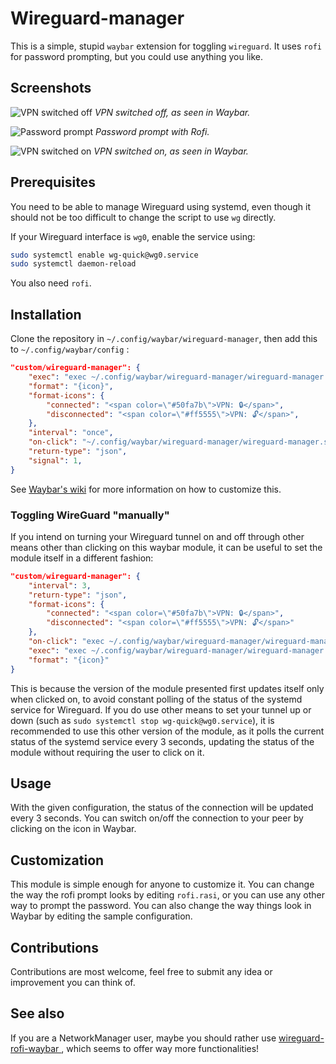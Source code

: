 # Wireguard-manager

This is a simple, stupid `waybar` extension for toggling `wireguard`. It uses
`rofi` for password prompting, but you could use anything you like.

## Screenshots

![VPN switched off](screenshots/vpn-off.png)
*VPN switched off, as seen in Waybar.*

![Password prompt](screenshots/password-prompt.png)
*Password prompt with Rofi.*

![VPN switched on](screenshots/vpn-on.png)
*VPN switched on, as seen in Waybar.*

## Prerequisites

You need to be able to manage Wireguard using systemd, even though it should
not be too difficult to change the script to use `wg` directly.

If your Wireguard interface is `wg0`, enable the service using:

```bash
sudo systemctl enable wg-quick@wg0.service
sudo systemctl daemon-reload
```

You also need `rofi`.

## Installation

Clone the repository in `~/.config/waybar/wireguard-manager`, then add this to
`~/.config/waybar/config` :

```json
"custom/wireguard-manager": {
    "exec": "exec ~/.config/waybar/wireguard-manager/wireguard-manager.sh -s",
    "format": "{icon}",
    "format-icons": {
        "connected": "<span color=\"#50fa7b\">VPN: 🔒</span>",
        "disconnected": "<span color=\"#ff5555\">VPN: 🔓</span>",
    },
    "interval": "once",
    "on-click": "~/.config/waybar/wireguard-manager/wireguard-manager.sh -t && pkill -SIGRTMIN+1 waybar",
    "return-type": "json",
    "signal": 1,
}
```

See [Waybar's wiki](https://github.com/Alexays/Waybar/wiki/Module:-Custom) for
more information on how to customize this.

### Toggling WireGuard "manually"

If you intend on turning your Wireguard tunnel on and off through other means other than clicking on this waybar module, it can be useful to set the module itself in a different fashion:

```json
"custom/wireguard-manager": {
    "interval": 3,
    "return-type": "json",
    "format-icons": {
        "connected": "<span color=\"#50fa7b\">VPN: 🔒</span>",
        "disconnected": "<span color=\"#ff5555\">VPN: 🔓</span>"
    },
    "on-click": "exec ~/.config/waybar/wireguard-manager/wireguard-manager.sh -t",
    "exec": "exec ~/.config/waybar/wireguard-manager/wireguard-manager.sh -s",
    "format": "{icon}"
}
```

This is because the version of the module presented first updates itself only when clicked on, to avoid constant polling of the status of the systemd service for Wireguard. If you do use other means to set your tunnel up or down (such as `sudo systemctl stop wg-quick@wg0.service`), it is recommended to use this other version of the module, as it polls the current status of the systemd service every 3 seconds, updating the status of the module without requiring the user to click on it.

## Usage

With the given configuration, the status of the connection will be updated every
3 seconds. You can switch on/off the connection to your peer by clicking on the
icon in Waybar.

## Customization

This module is simple enough for anyone to customize it. You can change the way
the rofi prompt looks by editing `rofi.rasi`, or you can use any other way to
prompt the password. You can also change the way things look in Waybar by
editing the sample configuration.

## Contributions

Contributions are most welcome, feel free to submit any idea or improvement you
can think of.

## See also

If you are a NetworkManager user, maybe you should rather use
[wireguard-rofi-waybar ](https://github.com/HarHarLinks/wireguard-rofi-waybar), which seems to offer
way more functionalities!
